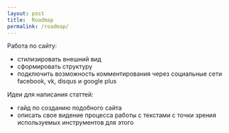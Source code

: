 ```yaml
---
layout: post
title:  Roadmap
permalink: /roadmap/
---
```


Работа по сайту:

- стилизировать внешний вид
- сформировать структуру
- подключить возможность комментирования через социальные сети facebook, vk, disqus и google plus

Идеи для написания статтей:

* гайд по созданию подобного сайта
* описать свое видение процесса работы с текстами с точки зрения используемых инструментов для этого